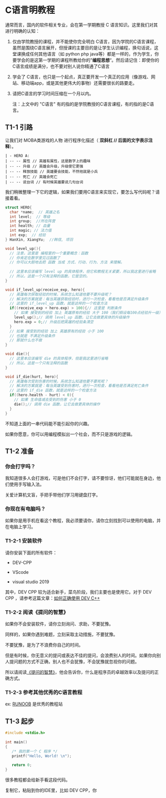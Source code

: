 # C语言明教程

通常而言，国内的软件相关专业，会在第一学期教授 C 语言知识。这里我们对其进行明确的认知：

1. 仅由学院教授的课程，并不能使你完全明白 C语言，因为学院的C语言课程，虽然是围绕C语言展开，但授课的主要目的是让学生认识编程，换句话说，这堂课换成任何其他语言（如 python php java等）都是一样的，作为学生，你要学会的是这第一学期的课程所教给你的"**编程思想**“。然后请记住：即使你的C语言成绩是满分，也不要对别人说你精通了C语言

2. 学会了 C语言，也只是一个起点，真正要开发一个真正的应用（像游戏、网站、移动端app，或是其他更伟大的事物）还需要很长的路要走。

3. 请把C语言的学习时间压缩在一个月以内。

   注：上文中的 "C语言" 有的指的是学院教授的C语言课程，有的指的是C语言。



## T1-1 引路

让我们对 MOBA类游戏的人物 进行程序化描述（ **双斜杠 // 后面的文字表示注释**）。

```
| - HERO A:
| -- -- 属性 // 英雄有属性，这是数字上的趣味
| -- -- 升级 // 英雄会升级，升级使它更强
| -- -- 释放技能 // 英雄要会技能，不然他就是小兵
| -- -- 死亡 // 英雄会死亡
| -- -- 说台词 // 有时候英雄要说几句台词
```

我们稍微整理一下它的逻辑，如果我们要用C语言来实现它，要怎么写代码呢？请接着看。

```C
struct HERO{
  char *name;  // 英雄之名
  int level;  // 等级
  int group;  //所在阵营
  int health; // 血量
  int magic; // 法力值
  int exp;  // 经验
} HanXin, XiangYu;  //韩信, 项羽

void level_up(){
  // 注意，这里是 编程里的一个重要概念：函数
  // 你肯定在数学里见过函数了
  // 你可以大胆地去把 函数 当成 方式、行动、行为、方法 来理解。
  
  // 这里本应该编写 level up 的具体程序，但它和教程无关紧要，所以我这里进行省略
  // 所以，这是一个只有注释的函数，它是空的。
}

void if_level_up(receive_exp, hero){
  // 英雄每次获取经验的时候，系统怎么知道他要不要升级呢？
  // 解决的方案就是：每当英雄获取经验时，进行一次检查，看看他是否满足升级条件
  // 这里的 if_level_up 函数，就是这样的一个检查方法
  if((receive_exp + hero.exp) > 100){// 这里是 判断条件
    // 如果 接受到的经验 加上 英雄原有的经验 大于 100（我们假设每100点经验升一级）
    level_up();// 调用 level_up 函数，让它去做更具体的升级操作
    hero.exp = 0;// 升级后把英雄的经验条清空
  }
  // 如果 接受到的经验 加上 英雄原有的经验 小于 100
  // 也就是 不满足升级条件
  // 那就什么也不做
}

void die(){
  // 这里本应该编写 die 的具体程序，但是我这里进行省略
  // 所以，这是一个只有注释的函数
}

void if_die(hurt, hero){
  // 英雄每次受到伤害的时候，系统怎么知道他要不要死呢？
  // 解决的方案就是：每当英雄受到伤害时，进行一次检查，看看他是否满足死亡条件
  // 这里的 if_die 函数，就是这样的一个检查方法
  if((hero.health - hurt) < 0){
    // 如果 生命值减去受到的伤害 小于 0
    die();// 调用 die 函数，让它去做更具体的操作
  }
}

```



不知道上面的一串代码能不能引起你的兴趣。

如果你愿意，你可以用编程模拟出一个社会，而不只是游戏的逻辑。

## T1-2 准备

### 你会打字吗？

我知道很多人会打游戏，可是他们不会打字，请不要惊讶，他们可能就在身边，他们使用手写输入法。

关爱计算机文盲，手把手带他们学习用键盘打字。

### 你现在有电脑吗？

如果你是用手机在看这个教程，我必须要请你，请你立刻找到可以使用的电脑，并在电脑上学习。

### T1-2-1 安装软件

请你安装下面的所有软件：

+ DEV-CPP

+ VScode
+ visual studio 2019

其中，DEV CPP 较为适合新手，菜鸟阶段，我们主要也是使用它。对于 DEV CPP ，请参考这篇文章：[如何正确使用 DEV C++](?md=C/how-to-use-devcpp-in-right-way.md) 



### T1-2-2 阅读《提问的智慧》

如果你不会安装软件，请你立刻询问、求助，不要犹豫。

同样的，如果你遇到难题，立刻采取主动措施，不要犹豫。

不要犹豫，是为了不浪费你自己的时间。

但是有时候，你无意义的提问或表达不佳的提问，会浪费别人的时间。如果你向别人提问题的方式不正确，别人也不会犹豫，不会犹豫就忽视你的问题。

所以请阅读[《提问的智慧》](?md=culture/How-To-Ask-Questions-The-Smart-Way.md)，他会告诉你，什么是程序员的卓越效率以及提问的正确方式。



### T1-2-3 参考其他优秀的C语言教程

ex: [RUNOOB](<https://www.runoob.com/cprogramming/c-tutorial.html>) 是优秀的教程站



## T1-3 起步

```c
#include <stdio.h>
 
int main()
{
   /* 我的第一个 C 程序 */
   printf("Hello, World! \n");
   
   return 0;
}
```

很多教程都会给新手看这段代码。

复制它，粘贴到你的IDE里，比如 DEV CPP，你